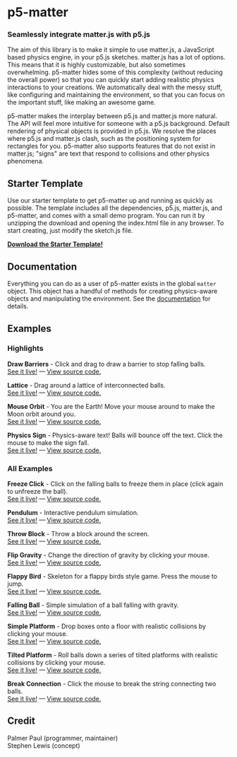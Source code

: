 # p5-matter
### Seamlessly integrate matter.js with p5.js

The aim of this library is to make it simple to use matter.js, a JavaScript based physics engine, in your p5.js sketches. matter.js has a lot of options. This means that it is highly customizable, but also sometimes overwhelming. p5-matter hides some of this complexity (without reducing the overall power) so that you can quickly start adding realistic physics interactions to your creations. We automatically deal with the messy stuff, like configuring and maintaining the environment, so that you can focus on the important stuff, like making an awesome game.

p5-matter makes the interplay between p5.js and matter.js more natural. The API will feel more intuitive for someone with a p5.js background. Default rendering of physical objects is provided in p5.js. We resolve the places where p5.js and matter.js clash, such as the positioning system for rectangles for you. p5-matter also supports features that do not exist in matter.js; "signs" are text that respond to collisions and other physics phenomena.


## Starter Template

Use our starter template to get p5-matter up and running as quickly as possible. The template includes all the dependencies, p5.js, matter.js, and p5-matter, and comes with a small demo program. You can run it by unzipping the download and opening the index.html file in any browser. To start creating, just modify the sketch.js file.

**[Download the Starter Template!](http://palmerpaul.com/p5-matter/p5-matter-template.zip)**


## Documentation

Everything you can do as a user of p5-matter exists in the global `matter` object. This object has a handful of methods for creating physics-aware objects and manipulating the environment. See the [documentation](http://palmerpaul.com/p5-matter/docs) for details.


## Examples

### Highlights

**Draw Barriers** - Click and drag to draw a barrier to stop falling balls.<br>
[See it live!](http://palmerpaul.com/p5-matter/examples/draw-barriers) &mdash; [View source code.](https://github.com/pzp1997/p5-matter/blob/master/examples/draw-barriers/draw-barriers.js)

**Lattice** - Drag around a lattice of interconnected balls.<br>
[See it live!](http://palmerpaul.com/p5-matter/examples/lattice) &mdash; [View source code.](https://github.com/pzp1997/p5-matter/blob/master/examples/lattice/lattice.js)

**Mouse Orbit** - You are the Earth! Move your mouse around to make the Moon orbit around you.<br>
[See it live!](http://palmerpaul.com/p5-matter/examples/mouse-orbit) &mdash; [View source code.](https://github.com/pzp1997/p5-matter/blob/master/examples/mouse-orbit/mouse-orbit.js)

**Physics Sign** - Physics-aware text! Balls will bounce off the text. Click the mouse to make the sign fall.<br>
[See it live!](http://palmerpaul.com/p5-matter/examples/physics-sign) &mdash; [View source code.](https://github.com/pzp1997/p5-matter/blob/master/examples/physics-sign/physics-sign.js)

### All Examples

**Freeze Click** - Click on the falling balls to freeze them in place (click again to unfreeze the ball).<br>
[See it live!](http://palmerpaul.com/p5-matter/examples/freeze-click) &mdash; [View source code.](https://github.com/pzp1997/p5-matter/blob/master/examples/freeze-click/freeze-click.js)

**Pendulum** - Interactive pendulum simulation.<br>
[See it live!](http://palmerpaul.com/p5-matter/examples/pendulum) &mdash; [View source code.](https://github.com/pzp1997/p5-matter/blob/master/examples/pendulum/pendulum.js)

**Throw Block** - Throw a block around the screen.<br>
[See it live!](http://palmerpaul.com/p5-matter/examples/throw-block) &mdash; [View source code.](https://github.com/pzp1997/p5-matter/blob/master/examples/throw-block/throw-block.js)

**Flip Gravity** - Change the direction of gravity by clicking your mouse.<br>
[See it live!](http://palmerpaul.com/p5-matter/examples/flip-gravity) &mdash; [View source code.](https://github.com/pzp1997/p5-matter/blob/master/examples/flip-gravity/flip-gravity.js)

**Flappy Bird** - Skeleton for a flappy birds style game. Press the mouse to jump.<br>[See it live!](http://palmerpaul.com/p5-matter/examples/flappy-bird) &mdash; [View source code.](https://github.com/pzp1997/p5-matter/blob/master/examples/flappy-bird/flappy-bird.js)

**Falling Ball** - Simple simulation of a ball falling with gravity.<br>
[See it live!](http://palmerpaul.com/p5-matter/examples/falling-ball) &mdash; [View source code.](https://github.com/pzp1997/p5-matter/blob/master/examples/falling-ball/falling-ball.js)

**Simple Platform** - Drop boxes onto a floor with realistic collisions by clicking your mouse.<br>
[See it live!](http://palmerpaul.com/p5-matter/examples/simple-platform) &mdash; [View source code.](https://github.com/pzp1997/p5-matter/blob/master/examples/simple-platform/simple-platform.js)

**Tilted Platform** - Roll balls down a series of tilted platforms with realistic collisions by clicking your mouse.<br>
[See it live!](http://palmerpaul.com/p5-matter/examples/tilted-platform) &mdash; [View source code.](https://github.com/pzp1997/p5-matter/blob/master/examples/tilted-platform/tilted-platform.js)

**Break Connection** - Click the mouse to break the string connecting two balls.<br>
[See it live!](http://palmerpaul.com/p5-matter/examples/break-connection) &mdash; [View source code.](https://github.com/pzp1997/p5-matter/blob/master/examples/break-connection/break-connection.js)


## Credit

Palmer Paul (programmer, maintainer)
<br>
Stephen Lewis (concept)
